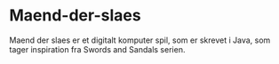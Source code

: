 # Maend-der-slaes
Maend der slaes er et digitalt komputer spil, som er skrevet i Java, som tager inspiration fra Swords and Sandals serien.
